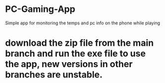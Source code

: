 # PC-Gaming-App
Simple app for monitoring the temps and pc info on the phone while playing

# download the zip file from the main branch and run the exe file to use the app, new versions in other branches are unstable. 
